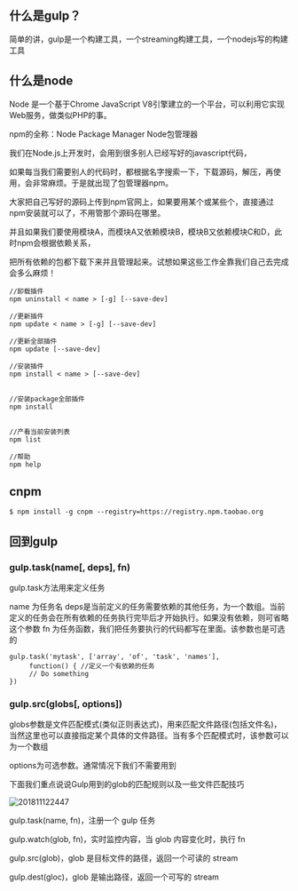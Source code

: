 ## 什么是gulp？

简单的讲，gulp是一个构建工具，一个streaming构建工具，一个nodejs写的构建工具


## 什么是node

Node 是一个基于Chrome JavaScript V8引擎建立的一个平台，可以利用它实现 Web服务，做类似PHP的事。

npm的全称：Node Package Manager   Node包管理器

我们在Node.js上开发时，会用到很多别人已经写好的javascript代码，

如果每当我们需要别人的代码时，都根据名字搜索一下，下载源码，解压，再使用，会非常麻烦。于是就出现了包管理器npm。

大家把自己写好的源码上传到npm官网上，如果要用某个或某些个，直接通过npm安装就可以了，不用管那个源码在哪里。

并且如果我们要使用模块A，而模块A又依赖模块B，模块B又依赖模块C和D，此时npm会根据依赖关系，

把所有依赖的包都下载下来并且管理起来。试想如果这些工作全靠我们自己去完成会多么麻烦！

```
//卸载插件
npm uninstall < name > [-g] [--save-dev]

//更新插件
npm update < name > [-g] [--save-dev] 

//更新全部插件
npm update [--save-dev] 

//安装插件
npm install < name > [--save-dev] 


//安装package全部插件
npm install


//产看当前安装列表
npm list

//帮助
npm help
```

## cnpm

```
$ npm install -g cnpm --registry=https://registry.npm.taobao.org
```

## 回到gulp

### gulp.task(name[, deps], fn)

gulp.task方法用来定义任务

name 为任务名
deps是当前定义的任务需要依赖的其他任务，为一个数组。当前定义的任务会在所有依赖的任务执行完毕后才开始执行。如果没有依赖，则可省略这个参数
fn 为任务函数，我们把任务要执行的代码都写在里面。该参数也是可选的

```
gulp.task('mytask', ['array', 'of', 'task', 'names'],
     function() { //定义一个有依赖的任务
     // Do something
})
```

### gulp.src(globs[, options])

globs参数是文件匹配模式(类似正则表达式)，用来匹配文件路径(包括文件名)，当然这里也可以直接指定某个具体的文件路径。当有多个匹配模式时，该参数可以为一个数组

options为可选参数。通常情况下我们不需要用到

下面我们重点说说Gulp用到的glob的匹配规则以及一些文件匹配技巧

![201811122447](http://cdn.chenrf.com/201811122447.png)

gulp.task(name, fn)，注册一个 gulp 任务

gulp.watch(glob, fn)，实时监控内容，当 glob 内容变化时，执行 fn

gulp.src(glob)，glob 是目标文件的路径，返回一个可读的 stream

gulp.dest(gloc)，glob 是输出路径，返回一个可写的 stream




